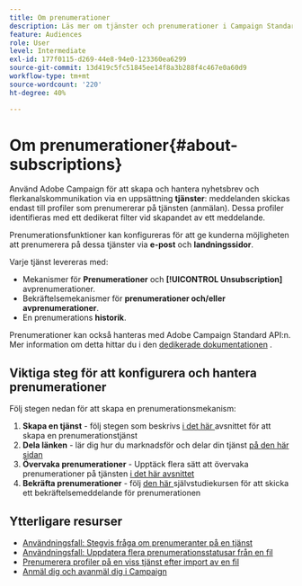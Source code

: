 ```yaml
---
title: Om prenumerationer
description: Läs mer om tjänster och prenumerationer i Campaign Standard.
feature: Audiences
role: User
level: Intermediate
exl-id: 177f0115-d269-44e8-94e0-123360ea6299
source-git-commit: 13d419c5fc51845ee14f8a3b288f4c467e0a60d9
workflow-type: tm+mt
source-wordcount: '220'
ht-degree: 40%

---
```


# Om prenumerationer{#about-subscriptions}

Använd Adobe Campaign för att skapa och hantera nyhetsbrev och flerkanalskommunikation via en uppsättning **tjänster**: meddelanden skickas endast till profiler som prenumererar på tjänsten (anmälan). Dessa profiler identifieras med ett dedikerat filter vid skapandet av ett meddelande.

Prenumerationsfunktioner kan konfigureras för att ge kunderna möjligheten att prenumerera på dessa tjänster via **e-post** och **landningssidor**.

Varje tjänst levereras med:

* Mekanismer för **Prenumerationer** och **[!UICONTROL Unsubscription]** avprenumerationer.
* Bekräftelsemekanismer för **prenumerationer och/eller avprenumerationer**.
* En prenumerations **historik**.

Prenumerationer kan också hanteras med Adobe Campaign Standard API:n.  Mer information om detta hittar du i den [dedikerade dokumentationen](../../api/using/creating-a-service.md) .

## Viktiga steg för att konfigurera och hantera prenumerationer

Följ stegen nedan för att skapa en prenumerationsmekanism:

1. **Skapa en tjänst**  - följ stegen som beskrivs  [i det här ](../../audiences/using/creating-a-service.md) avsnittet för att skapa en prenumerationstjänst
1. **Dela länken**  - lär dig hur du marknadsför och delar din tjänst  [på den här sidan](../../audiences/using/promoting-a-service.md)
1. **Övervaka prenumerationer**  - Upptäck flera sätt att övervaka prenumerationer på tjänsten  [i det här avsnittet](../../audiences/using/monitoring-subscriptions.md)
1. **Bekräfta prenumerationer**  - följ  [den här ](../../audiences/using/confirming-subscription-to-a-service.md) självstudiekursen för att skicka ett bekräftelsemeddelande för prenumerationen

## Ytterligare resurser

* [Användningsfall: Stegvis fråga om prenumeranter på en tjänst](../../automating/using/incremental-query-on-subscribers.md)
* [Användningsfall: Uppdatera flera prenumerationsstatusar från en fil](../../automating/using/updating-subscriptions-from-file.md)
* [Prenumerera profiler på en viss tjänst efter import av en fil](../../automating/using/subscribing-profiles-from-file.md)
* [Anmäl dig och avanmäl dig i Campaign](../../audiences/using/about-opt-in-and-opt-out-in-campaign.md)
